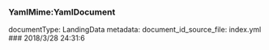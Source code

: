 ### YamlMime:YamlDocument
documentType: LandingData
metadata:
    document_id_source_file: index.yml
    ### 2018/3/28 24:31:6
